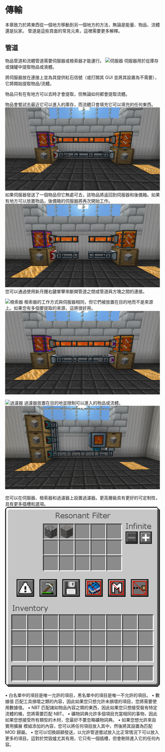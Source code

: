 # 傳輸

本章致力於將東西從一個地方移動到另一個地方的方法，無論是能量、物品、流體還是玩家。
管道是這些頁面的常見元素，這裡需要更多解釋。

## 管道

物品管道和流體管道需要伺服器或檢索器才能運行。
![伺服器](item:thermaldynamics:servo)
伺服器用於從庫存或儲罐中提取物品或液體。

將伺服器放在連接上並為其提供紅石信號（或打開其 GUI 並將其設置為不需要），它將開始提取物品/流體。

物品只有在有地方可以去時才會提取，但無論如何都會提取流體。

物品會嘗試去最近它可以進入的庫存，而流體只會填充它可以填充的任何東西。
![](servos.png)
如果伺服器發送了一個物品但它無處可去，該物品將返回到伺服器和後備箱。如果有地方可以放置物品，後備箱的伺服器將再次開始工作。
![](backstuffed.png)
您可以通過使用新月錘右鍵單擊來斷開管道之間或管道與方塊之間的連接。

![檢索器](item:thermaldynamics:retriever)
檢索器的工作方式與伺服器相同，但它們被放置在目的地而不是來源上。如果您有多個要提取的來源，這將很好用。
![](retrievers.png)

![過濾器](item:thermaldynamics:filter)
過濾器放置在目的地並限制可以進入的物品或流體。
![](filters.png)

您可以在伺服器、檢索器和過濾器上設置過濾器。更高層級具有更好的可定制性，具有更多插槽和選項。
![](whitelist.png)

• 白名單中的項目是唯一允許的項目，黑名單中的項目是唯一不允許的項目。
• 數據值 匹配工具損壞之類的內容，因此如果您只想允許未損壞的項目，您將需要使用數據值。
• NBT 匹配諸如物品內容之類的東西，因此如果您只想接受裝有特定流體的桶，您將需要匹配 NBT。
• 礦物詞典允許多個項目充當相同的事物，因此如果您想接受所有類型的木材，您最好不要忽略礦物詞典。
• 如果您想允許來自 實用擴展 模組添加的內容，您可以將任何項目放入其中，然後將其設置為匹配 MOD 歸屬。
• 您可以切換超額發送，以允許管道嘗試放入比正常情況下可以放入更多的項目。這對於焚毀爐尤其有用，它只有一個插槽，但會刪除進入它的任何內容。